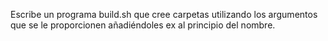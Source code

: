 Escribe un programa build.sh que cree carpetas utilizando los argumentos que se le proporcionen añadiéndoles ex al principio del nombre.